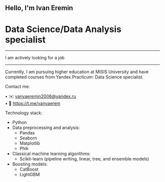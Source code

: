 ## Hello, I'm Ivan Eremin

# Data Science/Data Analysis specialist
_________________________________
I am actively looking for a job
_________________________________

Currently, I am pursuing higher education at MISIS University and have completed courses from Yandex.Practicum: Data Science specialist.

Contact me:

• ✉️ vanyaeremin2006@yandex.ru\
• 💬 https://t.me/vanyaerem

Technology stack:

- Python
- Data preprocessing and analysis:
  - Pandas
  - Seaborn
  - Matplotlib
  - Phik
- Classical machine learning algorithms:
  - Scikit-learn (pipeline writing, linear, tree, and ensemble models)
- Boosting models:
  - CatBoost
  - LightGBM
